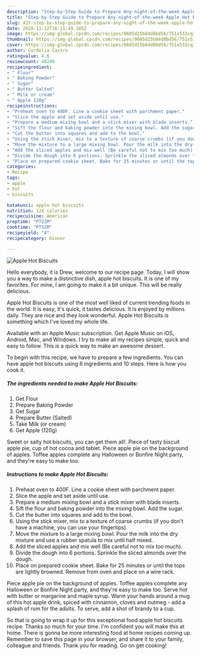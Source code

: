 ```yaml
---
description: "Step-by-Step Guide to Prepare Any-night-of-the-week Apple Hot Biscuits"
title: "Step-by-Step Guide to Prepare Any-night-of-the-week Apple Hot Biscuits"
slug: 437-step-by-step-guide-to-prepare-any-night-of-the-week-apple-hot-biscuits
date: 2020-11-12T16:11:49.185Z
image: https://img-global.cpcdn.com/recipes/9605d25b84d8bd56/751x532cq70/apple-hot-biscuits-recipe-main-photo.jpg
thumbnail: https://img-global.cpcdn.com/recipes/9605d25b84d8bd56/751x532cq70/apple-hot-biscuits-recipe-main-photo.jpg
cover: https://img-global.cpcdn.com/recipes/9605d25b84d8bd56/751x532cq70/apple-hot-biscuits-recipe-main-photo.jpg
author: Cordelia Castro
ratingvalue: 4.6
reviewcount: 48249
recipeingredient:
- " Flour"
- " Baking Powder"
- " Sugar"
- " Butter Salted"
- " Milk or cream"
- " Apple 120g"
recipeinstructions:
- "Preheat oven to 400F. Line a cookie sheet with parchment paper."
- "Slice the apple and set aside until use."
- "Prepare a medium mixing bowl and a stick mixer with blade inserts."
- "Sift the flour and baking powder into the mixing bowl. Add the sugar."
- "Cut the butter into squares and add to the bowl."
- "Using the stick mixer, mix to a texture of coarse crumbs (if you don&#39;t have a machine, you can use your fingertips)."
- "Move the mixture to a large mixing bowl. Pour the milk into the dry mixture and use a rubber spatula to mix until half mixed."
- "Add the sliced apples and mix well (Be careful not to mix too much)."
- "Divide the dough into 6 portions. Sprinkle the sliced almonds over the dough."
- "Place on prepared cookie sheet. Bake for 25 minutes or until the tops are lightly browned. Remove from oven and place on a wire rack."
categories:
- Recipe
tags:
- apple
- hot
- biscuits

katakunci: apple hot biscuits 
nutrition: 124 calories
recipecuisine: American
preptime: "PT22M"
cooktime: "PT32M"
recipeyield: "4"
recipecategory: Dinner

---
```



![Apple Hot Biscuits](https://img-global.cpcdn.com/recipes/9605d25b84d8bd56/751x532cq70/apple-hot-biscuits-recipe-main-photo.jpg)

Hello everybody, it is Drew, welcome to our recipe page. Today, I will show you a way to make a distinctive dish, apple hot biscuits. It is one of my favorites. For mine, I am going to make it a bit unique. This will be really delicious.

Apple Hot Biscuits is one of the most well liked of current trending foods in the world. It is easy, it's quick, it tastes delicious. It is enjoyed by millions daily. They are nice and they look wonderful. Apple Hot Biscuits is something which I've loved my whole life.

Available with an Apple Music subscription. Get Apple Music on iOS, Android, Mac, and Windows. I try to make all my recipes simple, quick and easy to follow. This is a quick way to make an awesome dessert.


To begin with this recipe, we have to prepare a few ingredients. You can have apple hot biscuits using 6 ingredients and 10 steps. Here is how you cook it.

<!--inarticleads1-->

##### The ingredients needed to make Apple Hot Biscuits:

1. Get  Flour
1. Prepare  Baking Powder
1. Get  Sugar
1. Prepare  Butter (Salted)
1. Take  Milk (or cream)
1. Get  Apple (120g)


Sweet or salty hot biscuits, you can get them all!. Piece of tasty biscuit apple pie, cup of hot cocoa and tablet. Piece apple pie on the background of apples. Toffee apples complete any Halloween or Bonfire Night party, and they&#39;re easy to make too. 

<!--inarticleads2-->

##### Instructions to make Apple Hot Biscuits:

1. Preheat oven to 400F. Line a cookie sheet with parchment paper.
1. Slice the apple and set aside until use.
1. Prepare a medium mixing bowl and a stick mixer with blade inserts.
1. Sift the flour and baking powder into the mixing bowl. Add the sugar.
1. Cut the butter into squares and add to the bowl.
1. Using the stick mixer, mix to a texture of coarse crumbs (if you don&#39;t have a machine, you can use your fingertips).
1. Move the mixture to a large mixing bowl. Pour the milk into the dry mixture and use a rubber spatula to mix until half mixed.
1. Add the sliced apples and mix well (Be careful not to mix too much).
1. Divide the dough into 6 portions. Sprinkle the sliced almonds over the dough.
1. Place on prepared cookie sheet. Bake for 25 minutes or until the tops are lightly browned. Remove from oven and place on a wire rack.


Piece apple pie on the background of apples. Toffee apples complete any Halloween or Bonfire Night party, and they&#39;re easy to make too. Serve hot with butter or margarine and maple syrup. Warm your hands around a mug of this hot apple drink, spiced with cinnamon, cloves and nutmeg - add a splash of rum for the adults. To serve, add a shot of brandy to a cup. 

So that is going to wrap it up for this exceptional food apple hot biscuits recipe. Thanks so much for your time. I'm confident you will make this at home. There is gonna be more interesting food at home recipes coming up. Remember to save this page in your browser, and share it to your family, colleague and friends. Thank you for reading. Go on get cooking!
